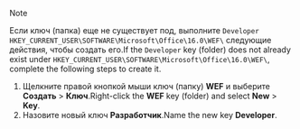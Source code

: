 > [!NOTE]
> <span data-ttu-id="87093-101">Если ключ (папка) еще не существует под, выполните `Developer` `HKEY_CURRENT_USER\SOFTWARE\Microsoft\Office\16.0\WEF\` следующие действия, чтобы создать его.</span><span class="sxs-lookup"><span data-stu-id="87093-101">If the `Developer` key (folder) does not already exist under `HKEY_CURRENT_USER\SOFTWARE\Microsoft\Office\16.0\WEF\`, complete the following steps to create it.</span></span>
>
> 1. <span data-ttu-id="87093-102">Щелкните правой кнопкой мыши ключ (папку) **WEF** и выберите **Создать** > **Ключ**.</span><span class="sxs-lookup"><span data-stu-id="87093-102">Right-click the **WEF** key (folder) and select **New** > **Key**.</span></span>
> 1. <span data-ttu-id="87093-103">Назовите новый ключ **Разработчик**.</span><span class="sxs-lookup"><span data-stu-id="87093-103">Name the new key **Developer**.</span></span>
